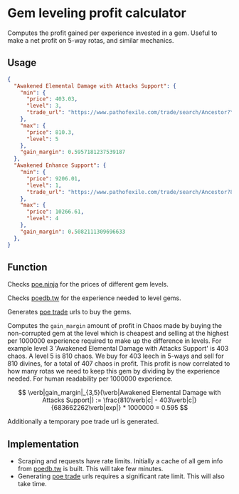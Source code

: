 # Gem leveling profit calculator

Computes the profit gained per experience invested in a gem.
Useful to make a net profit on 5-way rotas, and similar mechanics.

## Usage

```json
{
  "Awakened Elemental Damage with Attacks Support": {
    "min": {
      "price": 403.03,
      "level": 3,
      "trade_url": "https://www.pathofexile.com/trade/search/Ancestor?YDoJ52ghY"
    },
    "max": {
      "price": 810.3,
      "level": 5
    },
    "gain_margin": 0.5957181237539187
  },
  "Awakened Enhance Support": {
    "min": {
      "price": 9206.01,
      "level": 1,
      "trade_url": "https://www.pathofexile.com/trade/search/Ancestor?80dZvaZFV"
    },
    "max": {
      "price": 10266.61,
      "level": 4
    },
    "gain_margin": 0.5082111309696633
  },
}
  ```

## Function

Checks [poe.ninja](https://poe.ninja/) for the prices of different gem levels.

Checks [poedb.tw](https://poedb.tw/us) for the experience needed to level gems.

Generates [poe trade](https://www.pathofexile.com/trade/search/) urls to buy the gems.

Computes the `gain_margin` amount of profit in Chaos made by buying the non-corrupted gem at the level which is cheapest and selling at the highest per 1000000 experience required to make up the difference in levels.
For example level 3 'Awakened Elemental Damage with Attacks Support' is 403 chaos. A level 5 is 810 chaos.
We buy for 403 leech in 5-ways and sell for 810 divines, for a total of 407 chaos in profit.
This profit is now correlated to how many rotas we need to keep this gem by dividing by the experience needed.
For human readability per 1000000 experience.

$$ \verb|gain_margin|_{3,5}(\verb|Awakened Elemental Damage with Attacks Support|) := \frac{810\verb|c| - 403\verb|c|}{683662262\verb|exp|} * 1000000 = 0.595 $$

Additionally a temporary poe trade url is generated.

## Implementation

- Scraping and requests have rate limits. Initially a cache of all gem info from [poedb.tw](https://poedb.tw/us) is built. This will take few minutes.
- Generating [poe trade](https://www.pathofexile.com/trade/search/) urls requires a significant rate limit. This will also take time.
